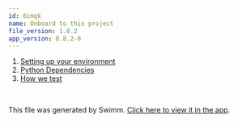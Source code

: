 ```yaml
---
id: 6imgk
name: Onboard to this project
file_version: 1.0.2
app_version: 0.8.2-0
---
```


<!-- Steps - Do not remove this comment -->
1. [Setting up your environment](setting-up-your-environment.ncu19.sw.md)
2. [Python Dependencies](python-dependencies.opzh6.sw.md)
3. [How we test](how-we-test.91kw1.pl.sw.md)


<br/>

This file was generated by Swimm. [Click here to view it in the app](https://app.swimm.io/repos/Z2l0aHViJTNBJTNBc2VudHJ5JTNBJTNBc3dpbW1pbw==/docs/6imgk).